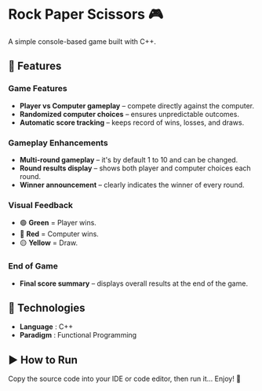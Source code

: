 # Rock Paper Scissors 🎮

A simple console-based game built with C++.

## 🚀 Features

### Game Features
- **Player vs Computer gameplay** – compete directly against the computer.  
- **Randomized computer choices** – ensures unpredictable outcomes.  
- **Automatic score tracking**    – keeps record of wins, losses, and draws.  

### Gameplay Enhancements
- **Multi-round gameplay**  – it's by default 1 to 10 and can be changed.  
- **Round results display** – shows both player and computer choices each round.  
- **Winner announcement**   – clearly indicates the winner of every round.  

### Visual Feedback
- 🟢 **Green**  = Player wins.  
- 🔴 **Red**    = Computer wins.  
- 🟡 **Yellow** = Draw.  

### End of Game
- **Final score summary** – displays overall results at the end of the game.  

## 🧠 Technologies
- **Language** : C++  
- **Paradigm** : Functional Programming  

## ▶️ How to Run
Copy the source code into your IDE or code editor, then run it... Enjoy! 🎉

